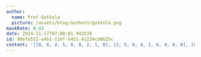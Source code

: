 ```yaml
---
author:
  name: Prof Gotkola
  picture: /assets/blog/authors/gotkola.png
maskRate: 0.43
date: 2024-11-17T07:00:01.943338
id: 90efe552-a4b1-11ef-b451-41234cb8625c
content: '[[0, 6, 4, 5, 0, 0, 2, 1, 0], [2, 5, 0, 4, 1, 6, 9, 0, 0], [0, 0, 3, 2, 0, 7, 5, 0, 4], [0, 3, 8, 1, 2, 5, 7, 0, 0], [0, 7, 5, 0, 6, 0, 0, 0, 0], [0, 9, 0, 0, 3, 8, 1, 0, 5], [0, 8, 6, 0, 7, 1, 0, 0, 9], [3, 4, 0, 8, 5, 0, 0, 7, 1], [0, 0, 1, 6, 4, 0, 8, 5, 3]]'
---
```


